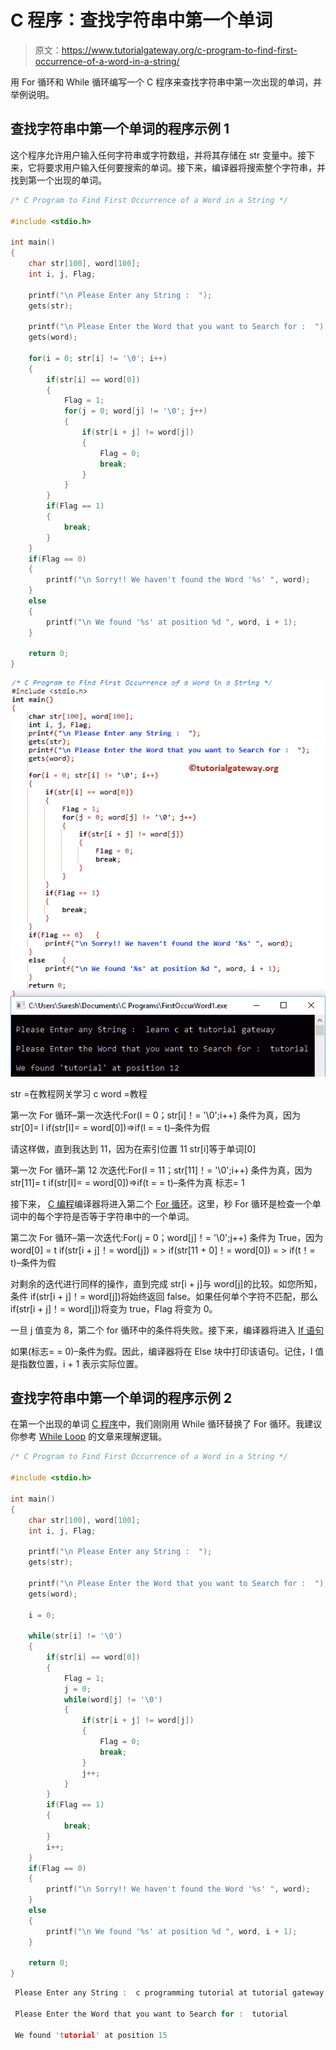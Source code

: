 # C 程序：查找字符串中第一个单词

> 原文：<https://www.tutorialgateway.org/c-program-to-find-first-occurrence-of-a-word-in-a-string/>

用 For 循环和 While 循环编写一个 C 程序来查找字符串中第一次出现的单词，并举例说明。

## 查找字符串中第一个单词的程序示例 1

这个程序允许用户输入任何字符串或字符数组，并将其存储在 str 变量中。接下来，它将要求用户输入任何要搜索的单词。接下来，编译器将搜索整个字符串，并找到第一个出现的单词。

```c
/* C Program to Find First Occurrence of a Word in a String */

#include <stdio.h>

int main()
{
  	char str[100], word[100];
  	int i, j, Flag;

  	printf("\n Please Enter any String :  ");
  	gets(str);

	printf("\n Please Enter the Word that you want to Search for :  ");
  	gets(word);

  	for(i = 0; str[i] != '\0'; i++)
	{
		if(str[i] == word[0])
		{
			Flag = 1;
			for(j = 0; word[j] != '\0'; j++)
			{
				if(str[i + j] != word[j])
				{
					Flag = 0;
					break;
				}
			}	
		}
		if(Flag == 1)
		{
			break;
		} 
	}
	if(Flag == 0)
  	{
  		printf("\n Sorry!! We haven't found the Word '%s' ", word);
	}
	else
	{
		printf("\n We found '%s' at position %d ", word, i + 1);
	}	

  	return 0;
}
```

![C Program to Find First Occurrence of a Word in a String 1](img/0baaca367c176b6c2b3c7b98a9f0e490.png)

str =在教程网关学习 c
word =教程

第一次 For 循环–第一次迭代:For(I = 0；str[i]！= '\0';i++)
条件为真，因为 str[0]= l
if(str[I]= = word[0])=>if(l = = t)–条件为假

请这样做，直到我达到 11，因为在索引位置 11 str[i]等于单词[0]

第一次 For 循环–第 12 次迭代:For(I = 11；str[11]！= '\0';i++)
条件为真，因为 str[11]= t
if(str[I]= = word[0])=>if(t = = t)–条件为真
标志= 1

接下来， [C 编程](https://www.tutorialgateway.org/c-programming/)编译器将进入第二个 [For 循环](https://www.tutorialgateway.org/for-loop-in-c-programming/)。这里，秒 For 循环是检查一个单词中的每个字符是否等于字符串中的一个单词。

第二次 For 循环–第一次迭代:For(j = 0；word[j]！= '\0';j++)
条件为 True，因为 word[0] = t
if(str[i + j]！= word[j]) = > if(str[11 + 0]！= word[0])
= > if(t！= t)–条件为假

对剩余的迭代进行同样的操作，直到完成 str[i + j]与 word[j]的比较。如您所知，条件 if(str[i + j]！= word[j])将始终返回 false。如果任何单个字符不匹配，那么 if(str[i + j]！= word[j])将变为 true，Flag 将变为 0。

一旦 j 值变为 8，第二个 for 循环中的条件将失败。接下来，编译器将进入 [If 语句](https://www.tutorialgateway.org/if-statement-in-c/)

如果(标志= = 0)–条件为假。因此，编译器将在 Else 块中打印该语句。记住，I 值是指数位置，i + 1 表示实际位置。

## 查找字符串中第一个单词的程序示例 2

在第一个出现的单词 [C 程序](https://www.tutorialgateway.org/c-programming-examples/)中，我们刚刚用 While 循环替换了 For 循环。我建议你参考 [While Loop](https://www.tutorialgateway.org/while-loop-in-c/) 的文章来理解逻辑。

```c
/* C Program to Find First Occurrence of a Word in a String */

#include <stdio.h>

int main()
{
  	char str[100], word[100];
  	int i, j, Flag;

  	printf("\n Please Enter any String :  ");
  	gets(str);

	printf("\n Please Enter the Word that you want to Search for :  ");
  	gets(word);

	i = 0;

  	while(str[i] != '\0')
	{
		if(str[i] == word[0])
		{
			Flag = 1;
			j = 0;
			while(word[j] != '\0')
			{
				if(str[i + j] != word[j])
				{
					Flag = 0;
					break;
				}
				j++;
			}	
		}
		if(Flag == 1)
		{
			break;
		} 
		i++;
	}
	if(Flag == 0)
  	{
  		printf("\n Sorry!! We haven't found the Word '%s' ", word);
	}
	else
	{
		printf("\n We found '%s' at position %d ", word, i + 1);
	}	

  	return 0;
}
```

```c
 Please Enter any String :  c programming tutorial at tutorial gateway website

 Please Enter the Word that you want to Search for :  tutorial

 We found 'tutorial' at position 15 
```
